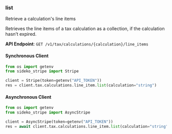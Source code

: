 
### list <a name="list"></a>
Retrieve a calculation's line items

<p>Retrieves the line items of a tax calculation as a collection, if the calculation hasn’t expired.</p>

**API Endpoint**: `GET /v1/tax/calculations/{calculation}/line_items`

#### Synchronous Client

```python
from os import getenv
from sideko_stripe import Stripe

client = Stripe(token=getenv("API_TOKEN"))
res = client.tax.calculations.line_item.list(calculation="string")
```

#### Asynchronous Client

```python
from os import getenv
from sideko_stripe import AsyncStripe

client = AsyncStripe(token=getenv("API_TOKEN"))
res = await client.tax.calculations.line_item.list(calculation="string")
```
